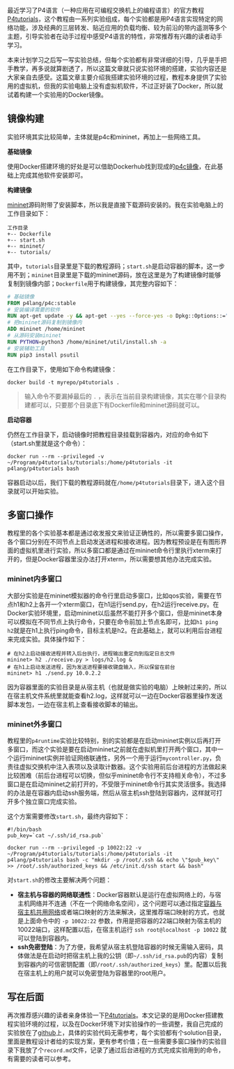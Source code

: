 最近学习了P4语言（一种应用在可编程交换机上的编程语言）的官方教程[P4tutorials](https://github.com/p4lang/tutorials)，这个教程由一系列实验组成，每个实验都是用P4语言实现特定的网络功能，涉及经典的三层转发、贴近应用的负载均衡、较为前沿的带内遥测等多个主题，引导实验者在动手过程中感受P4语言的特性，非常推荐有兴趣的读者动手学习。

本来计划学习之后写一写实验总结，但每个实验都有非常详细的引导，几乎是手把手教学，再多说就算剧透了，所以这篇文章就只说实验环境的搭建，实验内容还是大家亲自去感受。这篇文章主要介绍我搭建实验环境的过程，教程本身提供了实验用的虚拟机，但我的实验电脑上没有虚拟机软件，不过正好装了Docker，所以就试着构建一个实验用的Docker镜像。

## 镜像构建
实验环境其实比较简单，主体就是p4c和mininet，再加上一些网络工具。

__基础镜像__

使用Docker搭建环境的好处是可以借助Dockerhub找到现成的[p4c镜像](https://hub.docker.com/r/p4lang/p4c)，在此基础上完成其他软件安装即可。

__构建镜像__

[mininet](https://github.com/mininet/mininet)源码附带了安装脚本，所以我是直接下载源码安装的。我在实验电脑上的工作目录如下：
```
工作目录
+-- Dockerfile
+-- start.sh
+-- mininet/
+-- tutorials/
```

其中，`tutorials`目录里是下载的教程源码；`start.sh`是启动容器的脚本，这一步用不到；`mininet`目录里是下载的mininet源码，放在这里是为了构建镜像时能够复制到镜像内部；`Dockerfile`用于构建镜像，其完整内容如下：
```Dockerfile
# 基础镜像
FROM p4lang/p4c:stable
# 安装编译需要的软件
RUN apt-get update -y && apt-get --yes --force-yes -o Dpkg::Options::="--force-confdef" -o Dpkg::Options::="--force-confold" install sudo build-essential iputils-ping
# 把mininet源码复制到镜像内
ADD mininet /home/mininet
# 从源码安装mininet
RUN PYTHON=python3 /home/mininet/util/install.sh -a
# 安装辅助工具
RUN pip3 install psutil
```

在工作目录下，使用如下命令构建镜像：
```shell
docker build -t myrepo/p4tutorials .
```
> 输入命令不要漏掉最后的 `.` ，表示在当前目录构建镜像，其实在哪个目录构建都可以，只要那个目录底下有Dockerfile和mininet源码就可以。

__启动容器__

仍然在工作目录下，启动镜像时把教程目录挂载到容器内，对应的命令如下（start.sh里就是这个命令）：
```
docker run --rm --privileged -v ~/Program/p4tutorials/tutorials:/home/p4tutorials -it p4lang/p4tutorials bash
```
容器启动以后，我们下载的教程源码就在`/home/p4tutorials`目录下，进入这个目录就可以开始实验。

## 多窗口操作
教程里的各个实验基本都是通过收发报文来验证正确性的，所以需要多窗口操作，各个窗口分别在不同节点上启动发送进程和接收进程。因为教程预设是在有图形界面的虚拟机里进行实验，所以多窗口都是通过在mininet命令行里执行xterm来打开的，但是Docker容器里没办法打开xterm，所以需要想其他办法完成实验。

### mininet内多窗口
大部分实验是在mininet模拟器的命令行里启动多窗口，比如qos实验，需要在节点h1和h2上各开一个xterm窗口，在h1运行send.py，在h2运行receive.py。在Docker实验环境里，启动mininet以后虽然不能打开多个窗口，但是mininet本身可以模拟在不同节点上执行命令，只要在命令前加上节点名即可，比如`h1 ping h2`就是在h1上执行ping命令，目标主机是h2。在此基础上，就可以利用后台进程来完成实验。具体操作如下：
```shell
# 在h2上启动接收进程并转入后台执行，进程输出重定向到指定日志文件
mininet> h2 ./receive.py > logs/h2.log &
# 在h1上启动发送进程，因为发送进程要接收键盘输入，所以保留在前台
mininet> h1 ./send.py 10.0.2.2
```
因为容器里面的实验目录是从宿主机（也就是做实验的电脑）上映射过来的，所以在宿主机文件系统里就能查看h2.log，这样就可以一边在Docker容器里操作发送脚本发包，一边在宿主机上查看接收脚本的输出。


### mininet外多窗口
教程里的`p4runtime`实验比较特别，别的实验都是在启动mininet实例以后再打开多窗口，而这个实验是要在启动mininet之前就在虚拟机里打开两个窗口，其中一个运行mininet实例并验证网络联通性，另外一个用于运行`mycontroller.py`，负责往虚拟交换机中注入表项以及读取计数器。这个实验用前后台进程的方法做起来比较困难（前后台进程可以切换，但似乎mininet命令行不支持相关命令），不过多窗口是在启动mininet之前打开的，不受限于mininet命令行其实灵活很多。我选择的办法是在容器内启动ssh服务端，然后从宿主机ssh登陆到容器内，这样就可打开多个独立窗口完成实验。

这个方案需要修改`start.sh`，最终内容如下：
```
#!/bin/bash
pub_key=`cat ~/.ssh/id_rsa.pub`

docker run --rm --privileged -p 10022:22 -v ~/Program/p4tutorials/tutorials:/home/p4tutorials -it p4lang/p4tutorials bash -c "mkdir -p /root/.ssh && echo \"$pub_key\" >> /root/.ssh/authorized_keys && /etc/init.d/ssh start && bash"
```

对`start.sh`的修改主要解决两个问题：
* __宿主机与容器的网络联通性__：Docker容器默认是运行在虚拟网络上的，与宿主机网络并不连通（不在一个网络命名空间），这个问题可以通过指定[容器与宿主机共用网络](https://docs.docker.com/network/network-tutorial-host/)或者端口映射的方法来解决，这里推荐端口映射的方式，也就是上面命令中的 `-p 10022:22` 参数，作用是把容器的22端口映射为宿主机的10022端口，这样配置以后，在宿主机运行 `ssh root@localhost -p 10022` 就可以登陆到容器内。
* __ssh免密登陆__：为了方便，我希望从宿主机登陆容器的时候无需输入密码，具体做法是在启动时把宿主机上我的公钥（即`~/.ssh/id_rsa.pub`的内容）复制到容器内的可信密钥配置（即`/root/.ssh/authorized_keys`）里。配置以后我在宿主机上的用户就可以免密登陆为容器里的root用户。

## 写在后面
再次推荐感兴趣的读者亲身体验一下[P4tutorials](https://github.com/p4lang/tutorials)。本文记录的是用Docker搭建教程实验环境的过程，以及在Docker环境下对实验操作的一些调整，我自己完成的实验放在了[github](https://github.com/huang-b/tutorials)上，具体的实验代码无需参考，每个实验都有个solution目录，里面是教程设计者给的实现方案，更有参考价值；在一些需要多窗口操作的实验目录下我放了个`record.md`文件，记录了通过后台进程的方式完成实验用到的命令，有需要的读者可以参考。
